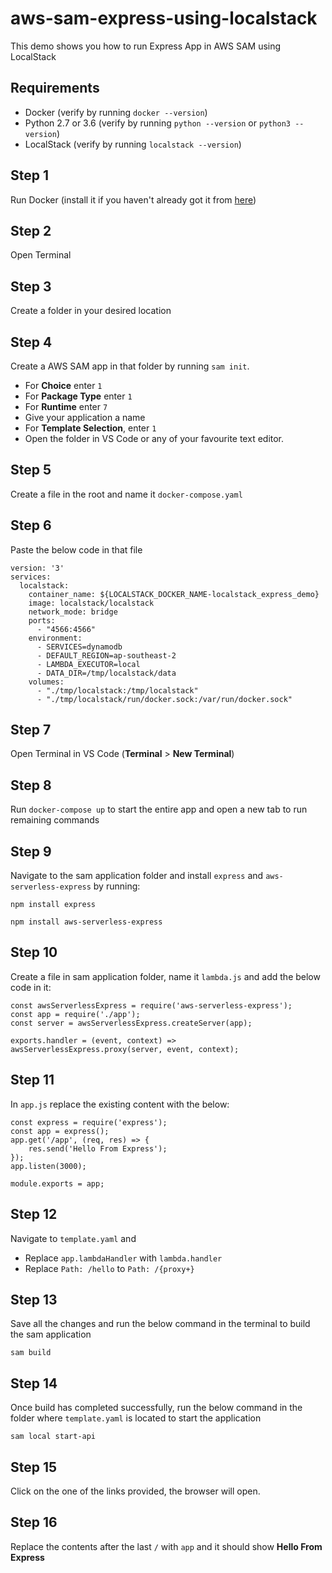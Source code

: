 # aws-sam-express-using-localstack
This demo shows you how to run Express App in AWS SAM using LocalStack

## Requirements
* Docker (verify by running `docker --version`)
* Python 2.7 or 3.6 (verify by running `python --version` or `python3 --version`)
* LocalStack (verify by running `localstack --version`)

## Step 1
Run Docker (install it if you haven't already got it from [here](https://www.docker.com/get-started))

## Step 2
Open Terminal

## Step 3
Create a folder in your desired location

## Step 4
Create a AWS SAM app in that folder by running `sam init`. 
*   For **Choice** enter `1`
*   For **Package Type** enter `1`
*   For **Runtime** enter `7`
*   Give your application a name
*   For **Template Selection**, enter `1`
*   Open the folder in VS Code or any of your favourite text editor.

## Step 5
Create a file in the root and name it `docker-compose.yaml`

## Step 6
Paste the below code in that file

```
version: '3'
services:
  localstack:
    container_name: ${LOCALSTACK_DOCKER_NAME-localstack_express_demo}
    image: localstack/localstack
    network_mode: bridge
    ports:
      - "4566:4566"
    environment:
      - SERVICES=dynamodb
      - DEFAULT_REGION=ap-southeast-2
      - LAMBDA_EXECUTOR=local
      - DATA_DIR=/tmp/localstack/data
    volumes:
      - "./tmp/localstack:/tmp/localstack"
      - "./tmp/localstack/run/docker.sock:/var/run/docker.sock"
```

## Step 7
Open Terminal in VS Code (**Terminal** > **New Terminal**)

## Step 8
Run `docker-compose up` to start the entire app and open a new tab to run remaining commands

## Step 9
Navigate to the sam application folder and install `express` and `aws-serverless-express` by running:
```
npm install express
```
```
npm install aws-serverless-express
```

## Step 10
Create a file in sam application folder, name it `lambda.js` and add the below code in it:

```
const awsServerlessExpress = require('aws-serverless-express');
const app = require('./app');
const server = awsServerlessExpress.createServer(app);

exports.handler = (event, context) => awsServerlessExpress.proxy(server, event, context);

```

## Step 11
In `app.js` replace the existing content with the below:

```
const express = require('express');
const app = express();
app.get('/app', (req, res) => {
    res.send('Hello From Express');
});
app.listen(3000);

module.exports = app;

```

## Step 12
Navigate to `template.yaml` and 
*   Replace `app.lambdaHandler` with `lambda.handler`
*   Replace `Path: /hello` to `Path: /{proxy+}`

## Step 13
Save all the changes and run the below command in the terminal to build the sam application

```
sam build
```

## Step 14
Once build has completed successfully, run the below command in the folder where `template.yaml` is located to start the application

```
sam local start-api
```

## Step 15
Click on the one of the links provided, the browser will open. 

## Step 16
Replace the contents after the last `/` with `app` and it should show **Hello From Express**




